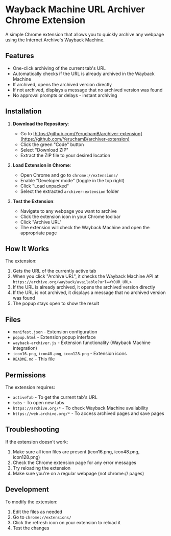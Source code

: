 # Wayback Machine URL Archiver Chrome Extension

A simple Chrome extension that allows you to quickly archive any webpage using the Internet Archive's Wayback Machine.

## Features

- One-click archiving of the current tab's URL
- Automatically checks if the URL is already archived in the Wayback Machine
- If archived, opens the archived version directly
- If not archived, displays a message that no archived version was found
- No approval prompts or delays - instant archiving

## Installation

1. **Download the Repository**:
   - Go to [https://github.com/YeruchamB/archiver-extension](https://github.com/YeruchamB/archiver-extension)
   - Click the green "Code" button
   - Select "Download ZIP"
   - Extract the ZIP file to your desired location

2. **Load Extension in Chrome**:
   - Open Chrome and go to `chrome://extensions/`
   - Enable "Developer mode" (toggle in the top right)
   - Click "Load unpacked"
   - Select the extracted `archiver-extension` folder

3. **Test the Extension**:
   - Navigate to any webpage you want to archive
   - Click the extension icon in your Chrome toolbar
   - Click "Archive URL"
   - The extension will check the Wayback Machine and open the appropriate page

## How It Works

The extension:
1. Gets the URL of the currently active tab
2. When you click "Archive URL", it checks the Wayback Machine API at `https://archive.org/wayback/available?url=<YOUR_URL>`
3. If the URL is already archived, it opens the archived version directly
4. If the URL is not archived, it displays a message that no archived version was found
5. The popup stays open to show the result

## Files

- `manifest.json` - Extension configuration
- `popup.html` - Extension popup interface
- `wayback-archiver.js` - Extension functionality (Wayback Machine integration)
- `icon16.png`, `icon48.png`, `icon128.png` - Extension icons
- `README.md` - This file

## Permissions

The extension requires:
- `activeTab` - To get the current tab's URL
- `tabs` - To open new tabs
- `https://archive.org/*` - To check Wayback Machine availability
- `https://web.archive.org/*` - To access archived pages and save pages

## Troubleshooting

If the extension doesn't work:
1. Make sure all icon files are present (icon16.png, icon48.png, icon128.png)
2. Check the Chrome extension page for any error messages
3. Try reloading the extension
4. Make sure you're on a regular webpage (not chrome:// pages)

## Development

To modify the extension:
1. Edit the files as needed
2. Go to `chrome://extensions/`
3. Click the refresh icon on your extension to reload it
4. Test the changes
